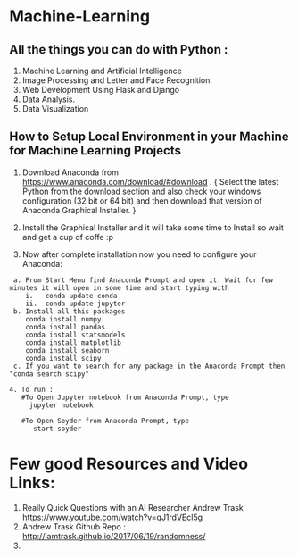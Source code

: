 # Machine-Learning

## All the things you can do with Python :
1. Machine Learning and Artificial Intelligence
2. Image Processing and Letter and Face Recognition.
3. Web Development Using Flask and Django
4. Data Analysis.
5. Data Visualization



## How to Setup Local Environment in your Machine for Machine Learning Projects

   1. Download Anaconda from https://www.anaconda.com/download/#download .
      { 
        Select the latest Python  from the download section and also check your windows configuration (32 bit or 64 bit) and then download that
        version of Anaconda Graphical Installer.
      }
   
   2. Install the Graphical Installer and it will take some time to Install so wait and get a cup of coffe :p
   
   3. Now after complete installation now you need to configure your Anaconda:
    
     a. From Start Menu find Anaconda Prompt and open it. Wait for few minutes it will open in some time and start typing with
        i.   conda update conda 
        ii.  conda update jupyter
     b. Install all this packages
        conda install numpy
        conda install pandas
        conda install statsmodels
        conda install matplotlib
        conda install seaborn
        conda install scipy   
     c. If you want to search for any package in the Anaconda Prompt then "conda search scipy"
     
    4. To run :
       #To Open Jupyter notebook from Anaconda Prompt, type
         jupyter notebook

       #To Open Spyder from Anaconda Prompt, type
          start spyder

# Few good Resources and Video Links:

 1.   Really Quick Questions with an AI Researcher Andrew Trask    https://www.youtube.com/watch?v=qJ1rdVEcl5g
 2.   Andrew Trask Github Repo : http://iamtrask.github.io/2017/06/19/randomness/
 3.   
